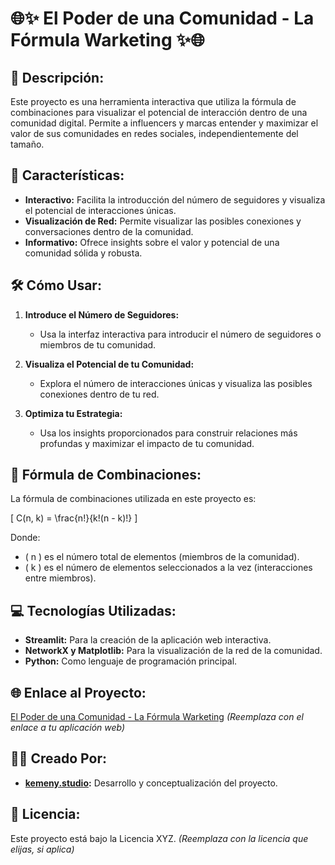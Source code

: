 
# 🌐✨ **El Poder de una Comunidad - La Fórmula Warketing** ✨🌐

## 🚀 **Descripción:**
Este proyecto es una herramienta interactiva que utiliza la fórmula de combinaciones para visualizar el potencial de interacción dentro de una comunidad digital. Permite a influencers y marcas entender y maximizar el valor de sus comunidades en redes sociales, independientemente del tamaño.

## 🌟 **Características:**
- **Interactivo:** Facilita la introducción del número de seguidores y visualiza el potencial de interacciones únicas.
- **Visualización de Red:** Permite visualizar las posibles conexiones y conversaciones dentro de la comunidad.
- **Informativo:** Ofrece insights sobre el valor y potencial de una comunidad sólida y robusta.

## 🛠 **Cómo Usar:**
1. **Introduce el Número de Seguidores:**
   - Usa la interfaz interactiva para introducir el número de seguidores o miembros de tu comunidad.

2. **Visualiza el Potencial de tu Comunidad:**
   - Explora el número de interacciones únicas y visualiza las posibles conexiones dentro de tu red.

3. **Optimiza tu Estrategia:**
   - Usa los insights proporcionados para construir relaciones más profundas y maximizar el impacto de tu comunidad.

## 📘 **Fórmula de Combinaciones:**
La fórmula de combinaciones utilizada en este proyecto es:

\[ C(n, k) = \frac{n!}{k!(n - k)!} \]

Donde:
- \( n \) es el número total de elementos (miembros de la comunidad).
- \( k \) es el número de elementos seleccionados a la vez (interacciones entre miembros).

## 💻 **Tecnologías Utilizadas:**
- **Streamlit:** Para la creación de la aplicación web interactiva.
- **NetworkX y Matplotlib:** Para la visualización de la red de la comunidad.
- **Python:** Como lenguaje de programación principal.

## 🌐 **Enlace al Proyecto:**
[El Poder de una Comunidad - La Fórmula Warketing](#) *(Reemplaza con el enlace a tu aplicación web)*

## 🙋‍♂️ **Creado Por:**
- **[kemeny.studio](http://kemeny.studio):** Desarrollo y conceptualización del proyecto.

## 📄 **Licencia:**
Este proyecto está bajo la Licencia XYZ. *(Reemplaza con la licencia que elijas, si aplica)*
